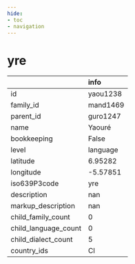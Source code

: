 ```yaml
---
hide:
- toc
- navigation
---
```

# yre
|                      | info     |
|:---------------------|:---------|
| id                   | yaou1238 |
| family_id            | mand1469 |
| parent_id            | guro1247 |
| name                 | Yaouré   |
| bookkeeping          | False    |
| level                | language |
| latitude             | 6.95282  |
| longitude            | -5.57851 |
| iso639P3code         | yre      |
| description          | nan      |
| markup_description   | nan      |
| child_family_count   | 0        |
| child_language_count | 0        |
| child_dialect_count  | 5        |
| country_ids          | CI       |